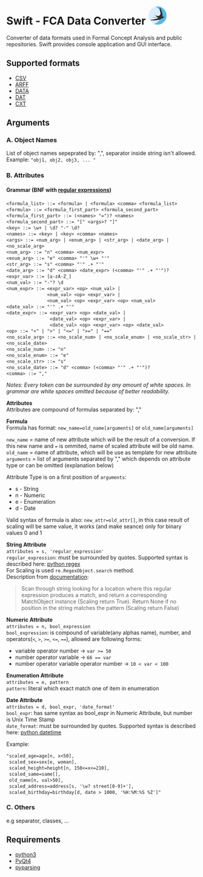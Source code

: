 # **Swift - FCA Data Converter** ![](swift_fca/resources/images/swift_icon.ico?raw=true "Swift FCA")

Converter of data formats used in Formal Concept Analysis and public repositories. Swift provides console application and GUI interface.  

## Supported formats
* [CSV](https://en.wikipedia.org/wiki/Comma-separated_values) 
* [ARFF](http://weka.wikispaces.com/ARFF+%28book+version%29)
* [DATA](http://www.cs.washington.edu/dm/vfml/appendixes/c45.htm)
* [DAT](http://fcalgs.sourceforge.net/format.html)
* [CXT](http://www.upriss.org.uk/fca/fcafileformats.html#Burmeister)

## Arguments

### A. Object Names
List of object names sepeprated by: ",", separator inside string isn't allowed.  
Example: `"obj1, obj2, obj3, ... "`  

### B. Attributes  

#### Grammar (BNF with [regular expressions](https://docs.python.org/2/library/re.html))

```
<formula_list> ::= <formula> | <formula> <comma> <formula_list>
<formula> ::= <formula_first_part> <formula_second_part>
<formula_first_part> ::= (<names> "=")? <names>
<formula_second_part> ::= "[" <args>? "]"
<key> ::= \w+ | \d? "-" \d?
<names> ::= <key> | <key> <comma> <names>
<args> ::= <num_arg> | <enum_arg> | <str_arg> | <date_arg> | <no_scale_arg>
<num_arg> ::= "n" <comma> <num_expr>
<enum_arg> ::= "e" <comma> "'" \w+ "'"
<str_arg> ::= "s" <comma> "'" .+ "'"
<date_arg> ::= "d" <comma> <date_expr> (<comma> "'" .+ "'")?
<expr_var> ::= [a-zA-Z_]
<num_val> ::= "-"? \d
<num_expr> ::= <expr_var> <op> <num_val> |
               <num_val> <op> <expr_var> |
               <num_val> <op> <expr_var> <op> <num_val>
<date_val> ::= "'" .+ "'"
<date_expr> ::= <expr_var> <op> <date_val> |
                <date_val> <op> <expr_var> |
                <date_val> <op> <expr_var> <op> <date_val>
<op> ::= "<" | ">" | "<=" | ">=" | "=="
<no_scale_arg> ::= <no_scale_num> | <no_scale_enum> | <no_scale_str> | <no_scale_date>
<no_scale_num> ::= "n"
<no_scale_enum> ::= "e"
<no_scale_str> ::= "s"
<no_scale_date> ::= "d" <comma> (<comma> "'" .+ "'")?
<comma> ::= ","
```
*Notes: Every token can be surrounded by any amount of white spaces. In grammar are white spaces omitted because of better readability.*  

**Attributes**  
Attributes are compound of formulas separated by: ","  

**Formula**  
Formula has format: `new_name=old_name[arguments]` or `old_name[arguments]`  

`new_name` = name of new attribute which will be the result of a conversion. If this new name and `=` is ommited, name of scaled attribute will be old name.  
`old_name` = name of attribute, which will be use as template for new attribute  
`arguments` = list of arguments separated by "," which depends on attribute type or can be omitted (explanation below)  

Attribute Type is on a first position of `arguments`:

* s - String
* n - Numeric
* e - Enumeration 
* d - Date  

Valid syntax of formula is also: `new_attr=old_attr[]`, in this case result of scaling will be same value, it works (and make seance) only for binary values 0 and 1  

**String Attribute**  
`attributes = s, 'regular_expression'`   
`regular_expression`: must be surrounded by quotes. Supported syntax is described here: [python regex](https://docs.python.org/2/library/re.html)  
For Scaling is used `re.RegexObject.search` method.  
Description from [documentation](https://docs.python.org/2/library/re.html#re.RegexObject.search):  
> Scan through string looking for a location where this regular expression produces a match, and return a corresponding MatchObject instance (Scaling return True). Return None if no position in the string matches the pattern (Scaling return False)  

**Numeric Attribute**  
`attributes = n, bool_expression`  
`bool_expression`: is compound of variable(any alphas name), number, and operators(`<`, `>`, `>=`, `<=`, `==`), allowed are following forms:

* variable operator number -> `var >= 50`
* number operator variable -> `66 == var`
* number operator variable operator number -> `10 < var < 100`

**Enumeration Attribute**  
`attributes = e, pattern`  
`pattern`: literal which exact match one of item in enumeration  

**Date Attribute**  
`attributes = d, bool_expr, 'date_format'`  
`bool_expr`: has same syntax as bool_expr in Numeric Attribute, but number is Unix Time Stamp  
`date_format`: must be surrounded by quotes. Supported syntax is described here: [python datetime](https://docs.python.org/2/library/datetime.html#module-datetime)
 
Example: 
```
"scaled_age=age[n, x<50], 
 scaled_sex=sex[e, woman], 
 scaled_height=height[n, 150<=x<=210],  
 scaled_same=same[],
 old_name[n, val>50], 
 scaled_address=address[s, '\w? street[0-9]+'],
 scaled_birthday=birthday[d, date > 1000, '%H:%M:%S %Z']"
```

### C. Others
e.g separator, classes,  ...


## Requirements
* [python3](https://www.python.org/)
* [PyQt4](http://www.riverbankcomputing.co.uk/software/pyqt/intro)
* [pyparsing](https://pyparsing.wikispaces.com/)
